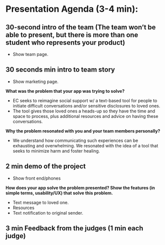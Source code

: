 # Presentation Agenda (3-4 min):

## 30-second intro of the team (The team won’t be able to present, but there is more than one student who represents your product)

* Show team page.

## 30 seconds min intro to team story

* Show marketing page.

**What was the problem that your app was trying to solve?**

* EC seeks to reimagine social support w/ a text-based tool for people to initiate difficult conversations and/or sensitive disclosures to loved ones.
* The tool gives those loved ones a heads-up so they have the time and space to process, plus additional resources and advice on having these conversations.

**Why the problem resonated with you and your team members personally?**

* We understand how communicating such experiences can be exhausting and overwhelming. We resonated with the idea of a tool that seeks to minimize harm and foster healing.

## 2 min demo of the project

* Show front end/phones

**How does your app solve the problem presented? Show the features (in simple terms, usability/UX) that solve this problem.**

* Text message to loved one.
* Resources
* Text notification to original sender.

## 3 min Feedback from the judges (1 min each judge)
